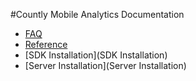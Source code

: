 #Countly Mobile Analytics Documentation

* [FAQ](FAQ)
* [Reference](Reference)
* [SDK Installation](SDK Installation)
* [Server Installation](Server Installation)